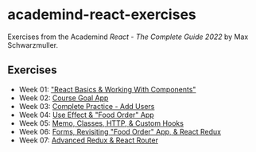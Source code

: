 # academind-react-exercises

Exercises from the Academind _React - The Complete Guide 2022_ by Max Schwarzmuller.

## Exercises

- Week 01: ["React Basics & Working With Components"](https://github.com/sbolande/academind-react-exercises/tree/week01)
- Week 02: [Course Goal App](https://github.com/sbolande/academind-react-exercises/tree/week02)
- Week 03: [Complete Practice - Add Users](https://github.com/sbolande/academind-react-exercises/tree/week03)
- Week 04: [Use Effect & "Food Order" App](https://github.com/sbolande/academind-react-exercises/tree/week04)
- Week 05: [Memo, Classes, HTTP, & Custom Hooks](https://github.com/sbolande/academind-react-exercises/tree/week05)
- Week 06: [Forms, Revisiting "Food Order" App, & React Redux](https://github.com/sbolande/academind-react-exercises/tree/week06)
- Week 07: [Advanced Redux & React Router](https://github.com/sbolande/academind-react-exercises/tree/week07)
